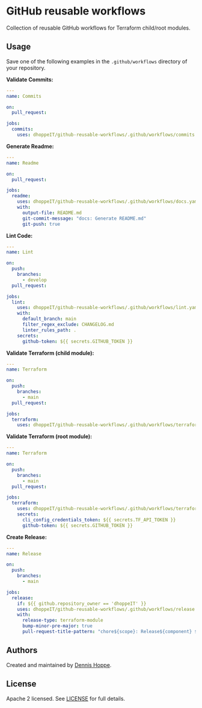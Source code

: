 # GitHub reusable workflows

Collection of reusable GitHub workflows for Terraform child/root modules.

## Usage

Save one of the following examples in the `.github/workflows` directory of your repository.

**Validate Commits:**

```yaml
---
name: Commits

on:
  pull_request:

jobs:
  commits:
    uses: dhoppeIT/github-reusable-workflows/.github/workflows/commits.yaml@main
```

**Generate Readme:**

```yaml
---
name: Readme

on:
  pull_request:

jobs:
  readme:
    uses: dhoppeIT/github-reusable-workflows/.github/workflows/docs.yaml@main
    with:
      output-file: README.md
      git-commit-message: "docs: Generate README.md"
      git-push: true
```

**Lint Code:**

```yaml
---
name: Lint

on:
  push:
    branches:
      - develop
  pull_request:

jobs:
  lint:
    uses: dhoppeIT/github-reusable-workflows/.github/workflows/lint.yaml@main
    with:
      default_branch: main
      filter_regex_exclude: CHANGELOG.md
      linter_rules_path: .
    secrets:
      github-token: ${{ secrets.GITHUB_TOKEN }}
```

**Validate Terraform (child module):**

```yaml
---
name: Terraform

on:
  push:
    branches:
      - main
  pull_request:

jobs:
  terraform:
    uses: dhoppeIT/github-reusable-workflows/.github/workflows/terraform.yaml@main
```

**Validate Terraform (root module):**


```yaml
---
name: Terraform

on:
  push:
    branches:
      - main
  pull_request:

jobs:
  terraform:
    uses: dhoppeIT/github-reusable-workflows/.github/workflows/terraform_cloud.yaml@main
    secrets:
      cli_config_credentials_token: ${{ secrets.TF_API_TOKEN }}
      github-token: ${{ secrets.GITHUB_TOKEN }}
```

**Create Release:**


```yaml
---
name: Release

on:
  push:
    branches:
      - main

jobs:
  release:
    if: ${{ github.repository_owner == 'dhoppeIT' }}
    uses: dhoppeIT/github-reusable-workflows/.github/workflows/release.yaml@main
    with:
      release-type: terraform-module
      bump-minor-pre-major: true
      pull-request-title-pattern: "chore${scope}: Release${component} ${version}"
```

## Authors

Created and maintained by [Dennis Hoppe](https://github.com/dhoppeIT/).

## License

Apache 2 licensed. See [LICENSE](https://github.com/dhoppeIT/github-reusable-workflows/blob/main/LICENSE) for full details.
